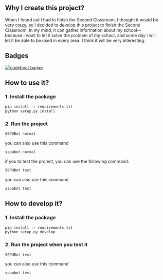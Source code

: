 ## Why I create this project?

When I found out I had to finish the Second Classroom, I thought it would be very crazy, so I decided to develop this
project to finish the Second Classroom. In my mind, it can gather information about my school-- because I want to let it
solve the problem of my school, and some day I will let it be able to be used in every area. I think it will be very
interesting.

## Badges

[![codebeat badge](https://codebeat.co/badges/3b87724b-fee1-43d4-8eba-a08c6a744881)](https://codebeat.co/projects/github-com-mryan2005-sspu-bot-main)

## How to use it?

### 1. Install the package

```bash
pip install -r requirements.txt
python setup.py install
```

### 2. Run the project

```bash
SSPUBot normal
```

you can also use this command

```bash
sspubot normal
```

if you to test the project, you can use the following command:

```bash
SSPUBot test
```

you can also use this command

```bash
sspubot test
```

## How to develop it?

### 1. Install the package

```bash
pip install -r requirements.txt
python setup.py develop
```

### 2. Run the project when you test it

```bash
SSPUBot test
```

you can also use this command

```bash
sspubot test
```
